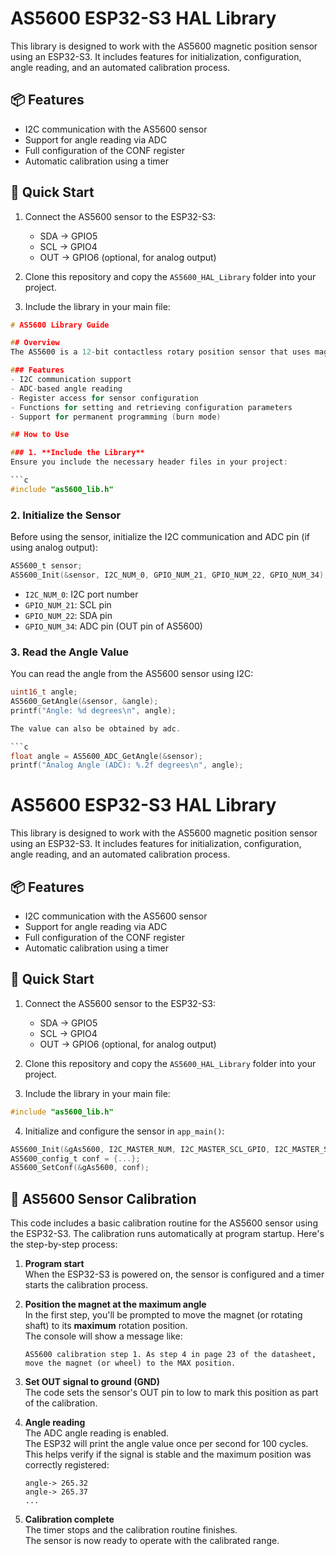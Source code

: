 # AS5600 ESP32-S3 HAL Library

This library is designed to work with the AS5600 magnetic position sensor using an ESP32-S3. It includes features for initialization, configuration, angle reading, and an automated calibration process.

## 📦 Features

- I2C communication with the AS5600 sensor
- Support for angle reading via ADC
- Full configuration of the CONF register
- Automatic calibration using a timer

## 🚀 Quick Start

1. Connect the AS5600 sensor to the ESP32-S3:
   - SDA -> GPIO5
   - SCL -> GPIO4
   - OUT -> GPIO6 (optional, for analog output)

2. Clone this repository and copy the `AS5600_HAL_Library` folder into your project.

3. Include the library in your main file:

```c
# AS5600 Library Guide

## Overview
The AS5600 is a 12-bit contactless rotary position sensor that uses magnetic field sensing to determine the angle of a rotating magnet. This library provides an interface for communicating with the AS5600 sensor using I2C and reading angle values either through digital communication or via the ADC output.

### Features
- I2C communication support
- ADC-based angle reading
- Register access for sensor configuration
- Functions for setting and retrieving configuration parameters
- Support for permanent programming (burn mode)

## How to Use

### 1. **Include the Library**
Ensure you include the necessary header files in your project:

```c
#include "as5600_lib.h"
```

### 2. **Initialize the Sensor**
Before using the sensor, initialize the I2C communication and ADC pin (if using analog output):

```c
AS5600_t sensor;
AS5600_Init(&sensor, I2C_NUM_0, GPIO_NUM_21, GPIO_NUM_22, GPIO_NUM_34);
```

- `I2C_NUM_0`: I2C port number
- `GPIO_NUM_21`: SCL pin
- `GPIO_NUM_22`: SDA pin
- `GPIO_NUM_34`: ADC pin (OUT pin of AS5600)

### 3. **Read the Angle Value**
You can read the angle from the AS5600 sensor using I2C:

```c
uint16_t angle;
AS5600_GetAngle(&sensor, &angle);
printf("Angle: %d degrees\n", angle);

The value can also be obtained by adc.

```c
float angle = AS5600_ADC_GetAngle(&sensor);
printf("Analog Angle (ADC): %.2f degrees\n", angle);
```

# AS5600 ESP32-S3 HAL Library

This library is designed to work with the AS5600 magnetic position sensor using an ESP32-S3. It includes features for initialization, configuration, angle reading, and an automated calibration process.

## 📦 Features

- I2C communication with the AS5600 sensor
- Support for angle reading via ADC
- Full configuration of the CONF register
- Automatic calibration using a timer

## 🚀 Quick Start

1. Connect the AS5600 sensor to the ESP32-S3:
   - SDA -> GPIO5
   - SCL -> GPIO4
   - OUT -> GPIO6 (optional, for analog output)

2. Clone this repository and copy the `AS5600_HAL_Library` folder into your project.

3. Include the library in your main file:

```c
#include "as5600_lib.h"
```

4. Initialize and configure the sensor in `app_main()`:

```c
AS5600_Init(&gAs5600, I2C_MASTER_NUM, I2C_MASTER_SCL_GPIO, I2C_MASTER_SDA_GPIO, AS5600_OUT_GPIO);
AS5600_config_t conf = {...};
AS5600_SetConf(&gAs5600, conf);
```

## 📐 AS5600 Sensor Calibration

This code includes a basic calibration routine for the AS5600 sensor using the ESP32-S3. The calibration runs automatically at program startup. Here's the step-by-step process:

1. **Program start**  
   When the ESP32-S3 is powered on, the sensor is configured and a timer starts the calibration process.

2. **Position the magnet at the maximum angle**  
   In the first step, you'll be prompted to move the magnet (or rotating shaft) to its **maximum** rotation position.  
   The console will show a message like:
   ```
   AS5600 calibration step 1. As step 4 in page 23 of the datasheet, move the magnet (or wheel) to the MAX position.
   ```

3. **Set OUT signal to ground (GND)**  
   The code sets the sensor's OUT pin to low to mark this position as part of the calibration.

4. **Angle reading**  
   The ADC angle reading is enabled.  
   The ESP32 will print the angle value once per second for 100 cycles.  
   This helps verify if the signal is stable and the maximum position was correctly registered:
   ```
   angle-> 265.32
   angle-> 265.37
   ...
   ```

5. **Calibration complete**  
   The timer stops and the calibration routine finishes.  
   The sensor is now ready to operate with the calibrated range.

